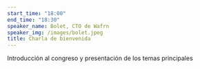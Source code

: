 ```yaml
---
start_time: "18:00"
end_time: "18:30"
speaker_name: Bolet, CTO de Wafrn
speaker_img: /images/bolet.jpeg
title: Charla de bienvenida
---
```

Introducción al congreso y presentación de los temas principales
